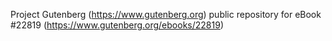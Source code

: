 Project Gutenberg (https://www.gutenberg.org) public repository for eBook #22819 (https://www.gutenberg.org/ebooks/22819)
